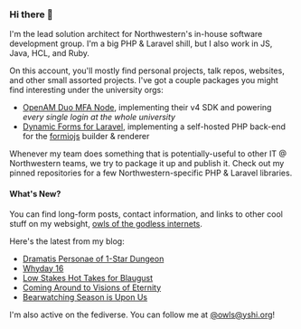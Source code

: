 ### Hi there 👋
I'm the lead solution architect for Northwestern's in-house software development group. I'm a big PHP & Laravel shill, but I also work in JS, Java, HCL, and Ruby.

On this account, you'll mostly find personal projects, talk repos, websites, and other small assorted projects. I've got a couple packages you might find interesting under the university orgs:

- [OpenAM Duo MFA Node](https://github.com/NUIT-ISO/duo-universal-prompt-auth-node), implementing their v4 SDK and powering *every single login at the whole university*
- [Dynamic Forms for Laravel](https://github.com/NIT-Administrative-Systems/dynamic-forms), implementing a self-hosted PHP back-end for the [formiojs](https://github.com/formio/formio.js/) builder & renderer

Whenever my team does something that is potentially-useful to other IT @ Northwestern teams, we try to package it up and publish it. Check out my pinned repositories for a few Northwestern-specific PHP & Laravel libraries.

#### What's New?
You can find long-form posts, contact information, and links to other cool stuff on my websight, [owls of the godless internets](https://godless-internets.org).

Here's the latest from my blog:

<!-- BLOG-POST-LIST:START -->
- [Dramatis Personae of 1-Star Dungeon](https://godless-internets.org/2025/08/21/dramatis-personae-of-1-star-dungeon)
- [Whyday 16](https://godless-internets.org/2025/08/19/whyday-16)
- [Low Stakes Hot Takes for Blaugust](https://godless-internets.org/2025/08/18/low-stakes-hot-takes-for-blaugust)
- [Coming Around to Visions of Eternity](https://godless-internets.org/2025/08/17/coming-around-to-visions-of-eternity)
- [Bearwatching Season is Upon Us](https://godless-internets.org/2025/08/16/bearwatching-season-is-upon-us)
<!-- BLOG-POST-LIST:END -->

I'm also active on the fediverse. You can follow me at [@owls@yshi.org](https://mastodon.yshi.org/@owls)!
